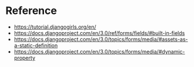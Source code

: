 # Reference

- https://tutorial.djangogirls.org/en/
- https://docs.djangoproject.com/en/3.0/ref/forms/fields/#built-in-fields
- https://docs.djangoproject.com/en/3.0/topics/forms/media/#assets-as-a-static-definition
- https://docs.djangoproject.com/en/3.0/topics/forms/media/#dynamic-property
